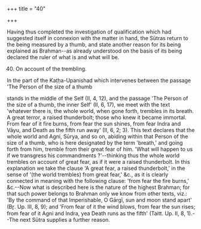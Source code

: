 +++
title = "40"

+++


Having thus completed the investigation of qualification which had suggested itself in connexion with the matter in hand, the Sūtras return to the being measured by a thumb, and state another reason for its being explained as Brahman--as already understood on the basis of its being declared the ruler of what is and what will be.



40. On account of the trembling.

In the part of the Kaṭḥa-Upanishad which intervenes between the passage 'The Person of the size of a thumb

stands in the middle of the Self (II, 4, 12), and the passage 'The Person of the size of a thumb, the inner Self' (II, 6, 17), we meet with the text 'whatever there is, the whole world, when gone forth, trembles in its breath. A great terror, a raised thunderbolt; those who knew it became immortal. From fear of it fire burns, from fear the sun shines, from fear Indra and Vāyu, and Death as the fifth run away' (II, 6, 2; 3). This text declares that the whole world and Agni, Sūrya, and so on, abiding within that Person of the size of a thumb, who is here designated by the term 'breath,' and going forth from him, tremble from their great fear of him. 'What will happen to us if we transgress his commandments ?'--thinking thus the whole world trembles on account of great fear, as if it were a raised thunderbolt. In this explanation we take the clause 'A great fear, a raised thunderbolt,' in the sense of '(the world trembles) from great fear,' &c., as it is clearly connected in meaning with the following clause: 'from fear the fire burns,' &c.--Now what is described here is the nature of the highest Brahman; for that such power belongs to Brahman only we know from other texts, viz.: 'By the command of that Imperishable, O Gārgī, sun and moon stand apart' (Br̥. Up. III, 8, 9); and 'From fear of it the wind blows, from fear the sun rises; from fear of it Agni and Indra, yea Death runs as the fifth' (Taitt. Up. II, 8, 1).--The next Sūtra supplies a further reason.

